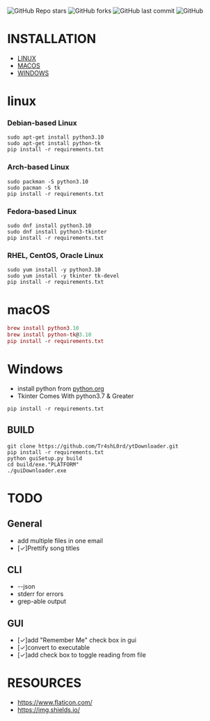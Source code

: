 ![GitHub Repo stars](https://img.shields.io:/github/stars/Tr4shL0rd/ytDownloader?style=for-the-badge)
![GitHub forks](https://img.shields.io:/github/forks/Tr4shL0rd/ytDownloader?style=for-the-badge)
![GitHub last commit](https://img.shields.io:/github/last-commit/Tr4shL0rd/ytDownloader?style=for-the-badge)
![GitHub](https://img.shields.io:/github/license/Tr4shL0rd/ytDownloader?style=for-the-badge)

# INSTALLATION

* [LINUX](README.md#linux)
* [MACOS](README.md#macOS)
* [WINDOWS](README.md#Windows)

# linux

### Debian-based Linux

``` debian-linux
sudo apt-get install python3.10
sudo apt-get install python-tk
pip install -r requirements.txt
```

### Arch-based Linux

``` arch-linux
sudo packman -S python3.10
sudo pacman -S tk
pip install -r requirements.txt
```

### Fedora-based Linux

``` fedora-linux
sudo dnf install python3.10
sudo dnf install python3-tkinter
pip install -r requirements.txt
```

### RHEL, CentOS, Oracle Linux

``` rhel centos oracle Linux
sudo yum install -y python3.10
sudo yum install -y tkinter tk-devel
pip install -r requirements.txt
```

# macOS

``` mac
brew install python3.10
brew install python-tk@3.10
pip install -r requirements.txt
```

# Windows

* install python from [python.org](https://www.python.org/downloads/)
* Tkinter Comes With python3.7 & Greater

``` windows
pip install -r requirements.txt
```

## BUILD

``` _
git clone https://github.com/Tr4shL0rd/ytDownloader.git
pip install -r requirements.txt
python guiSetup.py build
cd build/exe."PLATFORM"
./guiDownloader.exe
```

# TODO

## General

* add multiple files in one email
* [✓]Prettify song titles

## CLI

* --json
* stderr for errors
* grep-able output

## GUI

* [✓]add "Remember Me" check box in gui
* [✓]convert to executable
* [✓]add check box to toggle reading from file

# RESOURCES

* <https://www.flaticon.com/>
* <https://img.shields.io/>
